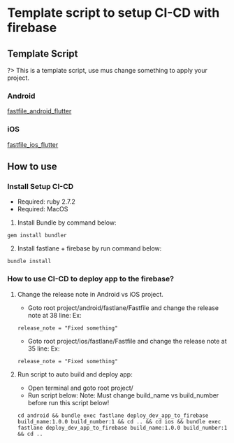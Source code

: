 # Template script to setup CI-CD with firebase

## Template Script

?> This is a template script, use mus change something to apply your project.

### Android

[fastfile_android_flutter](_snippets/cicd/fastfile_android_flutter.md ':include')

### iOS

[fastfile_ios_flutter](_snippets/cicd/fastfile_ios_flutter.md ':include')

## How to use

### Install Setup CI-CD
- Required: ruby 2.7.2
- Required: MacOS

1. Install Bundle by command below:
```
gem install bundler
```

2. Install fastlane + firebase by run command below:
```
bundle install
```

### How to use CI-CD to deploy app to the firebase?

1. Change the release note in Android vs iOS project.
    - Goto root project/android/fastlane/Fastfile and change the release note at 38 line:
    Ex:
    ```
    release_note = "Fixed something"
    ```

    - Goto root project/ios/fastlane/Fastfile and change the release note at 35 line:
    Ex:
    ```
    release_note = "Fixed something"
    ```

2. Run script to auto build and deploy app:
    - Open terminal and goto root project/
    - Run script below:
    Note: Must change build_name vs build_number before run this script below!
    
    ```
    cd android && bundle exec fastlane deploy_dev_app_to_firebase build_name:1.0.0 build_number:1 && cd .. && cd ios && bundle exec fastlane deploy_dev_app_to_firebase build_name:1.0.0 build_number:1 && cd ..
    ```
